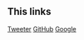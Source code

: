 ## This links
[Tweeter](https://tweeter.com/juankme912)
[GitHub](https://github.com)
[Google](https://google.com)
